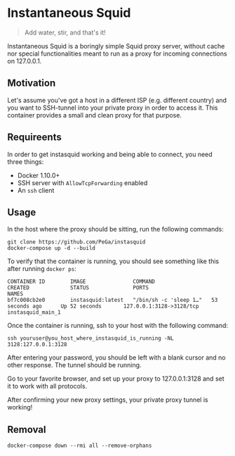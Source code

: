 # Instantaneous Squid
> Add water, stir, and that's it!

Instantaneous Squid is a boringly simple Squid proxy server, without cache nor special functionalities meant to run as a proxy for incoming connections on 127.0.0.1.

## Motivation

Let's assume you've got a host in a different ISP (e.g. different country) and you want to SSH-tunnel into your private proxy in order to access it. This container provides a small and clean proxy for that purpose.

## Requireents

In order to get instasquid working and being able to connect, you need three things:

- Docker 1.10.0+
- SSH server with `AllowTcpForwarding` enabled
- An `ssh` client
## Usage

In the host where the proxy should be sitting, run the following commands:

```
git clone https://github.com/PeGa/instasquid
docker-compose up -d --build
```

To verify that the container is running, you should see something like this after running `docker ps`:

```
CONTAINER ID        IMAGE               COMMAND                  CREATED             STATUS              PORTS                      NAMES
bf7c008cb2e0        instasquid:latest   "/bin/sh -c 'sleep 1…"   53 seconds ago      Up 52 seconds       127.0.0.1:3128->3128/tcp   instasquid_main_1
```

Once the container is running, ssh to your host with the following command:

```
ssh youruser@you_host_where_instasquid_is_running -NL 3128:127.0.0.1:3128
```

After entering your password, you should be left with a blank cursor and no other response. The tunnel should be running.

Go to your favorite browser, and set up your proxy to 127.0.0.1:3128 and set it to work with all protocols.

After confirming your new proxy settings, your private proxy tunnel is working!

## Removal

`docker-compose down --rmi all --remove-orphans`

